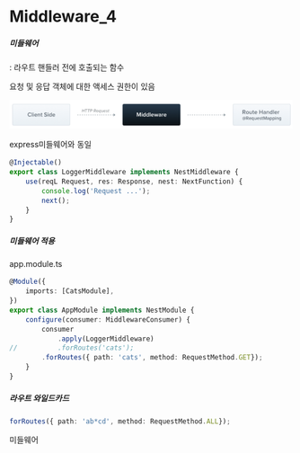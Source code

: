 # Middleware_4

##### 미들웨어

: 라우트 핸들러 전에 호출되는 함수

요청 및 응답 객체에 대한 액세스 권한이 있음

![Middleware_img](./Middleware_img.png)

express미들웨어와 동일

```typescript
@Injectable()
export class LoggerMiddleware implements NestMiddleware {
	use(reqL Request, res: Response, nest: NextFunction) {
		console.log('Request ...');
		next();
	}
}
```



##### 미들웨어 적용

app.module.ts

```typescript
@Module({
	imports: [CatsModule],
})
export class AppModule implements NestModule {
	configure(consumer: MiddlewareConsumer) {
		consumer
			.apply(LoggerMiddleware)
//			.forRoutes('cats');
    	.forRoutes({ path: 'cats', method: RequestMethod.GET});
	}
}
```



##### 라우트 와일드카드

```typescript
forRoutes({ path: 'ab*cd', method: RequestMethod.ALL});
```

미들웨어

